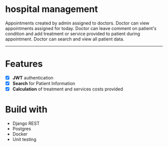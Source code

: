 # hospital management
Appointments created by admin assigned to doctors. Doctor can view appointments assigned for today. Doctor can leave comment on patient's condition and add treatment or service provided to patient during appointment. Doctor can search and view all patient data.
_ _ _ _ _ _ _ _ _ _ _ 
# Features
- [x] **JWT** authentication
- [x] **Search** for Patient Information
- [x] **Calculation** of treatment and services costs provided

# Build with
* Django REST
* Postgres
* Docker
* Unit testing
